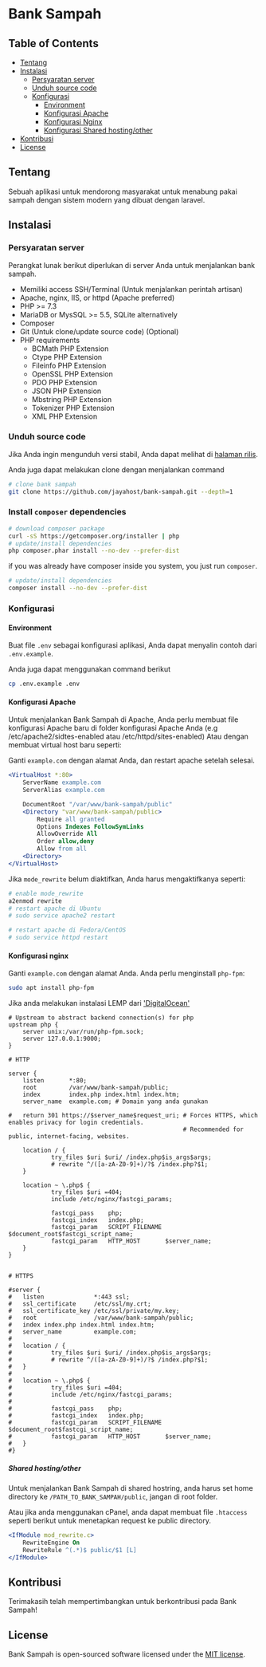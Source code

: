# Bank Sampah

## Table of Contents

- [Tentang](#tentang)
- [Instalasi](#instalasi)
  - [Persyaratan server](#persyaratan-server)
  - [Unduh source code](#unduh-source-code)
  - [Konfigurasi](#konfigurasi)
    - [Environment](#environment)
    - [Konfigurasi Apache](#konfigurasi-apache)
    - [Konfigurasi Nginx](#konfigurasi-nginx)
    - [Konfigurasi Shared hosting/other](#shared-hostingother)
- [Kontribusi](#kontribusi)
- [License](#license)

## Tentang

Sebuah aplikasi untuk mendorong masyarakat untuk menabung pakai sampah dengan sistem modern yang dibuat dengan laravel.

## Instalasi

### Persyaratan server

Perangkat lunak berikut diperlukan di server Anda untuk menjalankan bank sampah.

- Memiliki access SSH/Terminal (Untuk menjalankan perintah artisan)
- Apache, nginx, IIS, or httpd (Apache preferred)
- PHP >= 7.3
- MariaDB or MysSQL >= 5.5, SQLite alternatively
- Composer
- Git (Untuk clone/update source code) (Optional)
- PHP requirements
  - BCMath PHP Extension
  - Ctype PHP Extension
  - Fileinfo PHP Extension
  - OpenSSL PHP Extension
  - PDO PHP Extension
  - JSON PHP Extension
  - Mbstring PHP Extension
  - Tokenizer PHP Extension
  - XML PHP Extension

### Unduh source code

Jika Anda ingin mengunduh versi stabil, Anda dapat melihat di [halaman rilis](https://github.com/jayahost/bank-sampah/release).

Anda juga dapat melakukan clone dengan menjalankan command

```sh
# clone bank sampah
git clone https://github.com/jayahost/bank-sampah.git --depth=1
```

### Install `composer` dependencies

```sh
# download composer package
curl -sS https://getcomposer.org/installer | php
# update/install dependencies
php composer.phar install --no-dev --prefer-dist
```

if you was already have composer inside you system, you just run `composer`.

```sh
# update/install dependencies
composer install --no-dev --prefer-dist
```

### Konfigurasi

#### Environment

Buat file `.env` sebagai konfigurasi aplikasi, Anda dapat menyalin contoh dari `.env.example`.

Anda juga dapat menggunakan command berikut

```sh
cp .env.example .env
```

#### Konfigurasi Apache

Untuk menjalankan Bank Sampah di Apache,
Anda perlu membuat file konfigurasi Apache baru di folder konfigurasi Apache Anda (e.g /etc/apache2/sidtes-enabled atau /etc/httpd/sites-enabled)
Atau dengan membuat virtual host baru seperti:

Ganti `example.com` dengan alamat Anda, dan restart apache setelah selesai.

```apache
<VirtualHost *:80>
    ServerName example.com
    ServerAlias example.com

    DocumentRoot "/var/www/bank-sampah/public"
    <Directory "var/www/bank-sampah/public>
        Require all granted
        Options Indexes FollowSymLinks
        AllowOverride All
        Order allow,deny
        Allow from all
    <Directory>
</VirtualHost>
```

Jika `mode_rewrite` belum diaktifkan, Anda harus mengaktifkanya seperti:

```apache
# enable mode_rewrite
a2enmod rewrite
# restart apache di Ubuntu
# sudo service apache2 restart

# restart apache di Fedora/CentOS
# sudo service httpd restart
```

#### Konfigurasi nginx

Ganti `example.com` dengan alamat Anda. Anda perlu menginstall `php-fpm`:

```sh
sudo apt install php-fpm
```

Jika anda melakukan instalasi LEMP dari ['DigitalOcean']('https://www.digitalocean.com/community/tutorials/how-to-install-linux-nginx-mysql-php-lemp-stack-on-ubuntu-20-04')

```nginx
# Upstream to abstract backend connection(s) for php
upstream php {
    server unix:/var/run/php-fpm.sock;
    server 127.0.0.1:9000;
}

# HTTP

server {
    listen       *:80;
    root         /var/www/bank-sampah/public;
    index        index.php index.html index.htm;
    server_name  example.com; # Domain yang anda gunakan

#   return 301 https://$server_name$request_uri; # Forces HTTPS, which enables privacy for login credentials.
                                                 # Recommended for public, internet-facing, websites.

    location / {
            try_files $uri $uri/ /index.php$is_args$args;
            # rewrite ^/([a-zA-Z0-9]+)/?$ /index.php?$1;
    }

    location ~ \.php$ {
            try_files $uri =404;
            include /etc/nginx/fastcgi_params;

            fastcgi_pass    php;
            fastcgi_index   index.php;
            fastcgi_param   SCRIPT_FILENAME $document_root$fastcgi_script_name;
            fastcgi_param   HTTP_HOST       $server_name;
    }
}


# HTTPS

#server {
#   listen              *:443 ssl;
#   ssl_certificate     /etc/ssl/my.crt;
#   ssl_certificate_key /etc/ssl/private/my.key;
#   root                /var/www/bank-sampah/public;
#   index index.php index.html index.htm;
#   server_name         example.com;
#
#   location / {
#           try_files $uri $uri/ /index.php$is_args$args;
#           # rewrite ^/([a-zA-Z0-9]+)/?$ /index.php?$1;
#   }
#
#   location ~ \.php$ {
#           try_files $uri =404;
#           include /etc/nginx/fastcgi_params;
#
#           fastcgi_pass    php;
#           fastcgi_index   index.php;
#           fastcgi_param   SCRIPT_FILENAME $document_root$fastcgi_script_name;
#           fastcgi_param   HTTP_HOST       $server_name;
#   }
#}
```

##### Shared hosting/other

Untuk menjalankan Bank Sampah di shared hostring, anda harus set home directory ke `/PATH_TO_BANK_SAMPAH/public`, jangan di root folder.

Atau jika anda menggunakan cPanel, anda dapat membuat file `.htaccess` seperti berikut untuk menetapkan request ke public directory.

```apache
<IfModule mod_rewrite.c>
    RewriteEngine On
    RewriteRule ^(.*)$ public/$1 [L]
</IfModule>
```

## Kontribusi

Terimakasih telah mempertimbangkan untuk berkontribusi pada Bank Sampah!

## License

Bank Sampah is open-sourced software licensed under the [MIT license](https://opensource.org/licenses/MIT).
